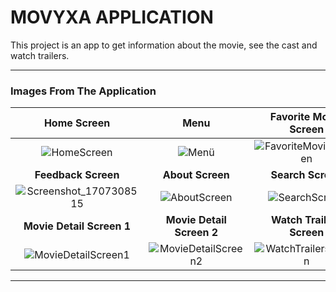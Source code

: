 # MOVYXA APPLICATION
This project is an app to get information about the movie, see the cast and watch trailers.

---

### Images From The Application
|      **Home Screen**      |          **Menu**         | **Favorite Movie Screen** |
|:-------------------------:|:-------------------------:|:-------------------------:|
|![HomeScreen](https://github.com/KorayErkin/Movyxa/assets/90157883/10040954-6ea6-479f-bd39-ac8e24fc5198)|![Menü](https://github.com/KorayErkin/Movyxa/assets/90157883/e765ab7c-9240-49a6-8641-c9f536008970)|![FavoriteMoviesScreen](https://github.com/KorayErkin/Movyxa/assets/90157883/9bf612d7-e711-45e0-b056-27d45f477b22)|
|    **Feedback Screen**    |      **About Screen**     |     **Search Screen**     |
|![Screenshot_1707308515](https://github.com/KorayErkin/Movyxa/assets/90157883/fd25127c-a248-4c97-9397-137c9626309e)|![AboutScreen](https://github.com/KorayErkin/Movyxa/assets/90157883/4ce34dc1-9ace-4eda-bb62-6735993bf5ca)|![SearchScreen](https://github.com/KorayErkin/Movyxa/assets/90157883/e2259d62-0220-42f9-a5b0-ba7a68b22d92)|
| **Movie Detail Screen 1** | **Movie Detail Screen 2** | **Watch Trailers Screen** |
|![MovieDetailScreen1](https://github.com/KorayErkin/Movyxa/assets/90157883/5a6d32e6-8b0a-4a72-80b2-adeccf4a6d32)|![MovieDetailScreen2](https://github.com/KorayErkin/Movyxa/assets/90157883/04ce9863-461c-492d-b7d4-b6d545638596)|![WatchTrailersScreen](https://github.com/KorayErkin/Movyxa/assets/90157883/0d42ee03-0379-4aa2-a724-9b5d251af861)|

---


